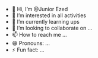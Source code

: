 - 👋 Hi, I’m @Junior Ezed
- 👀 I’m interested in all activities 
- 🌱 I’m currently learning ups 
- 💞️ I’m looking to collaborate on ...
- 📫 How to reach me ...
- 😄 Pronouns: ...
- ⚡ Fun fact: ...

<!---
Nyanuga/junior is a ✨ special ✨ repository because its `README.md` (this file) appears on your GitHub profile.
You can click the Preview link to take a look at your changes.
--->

